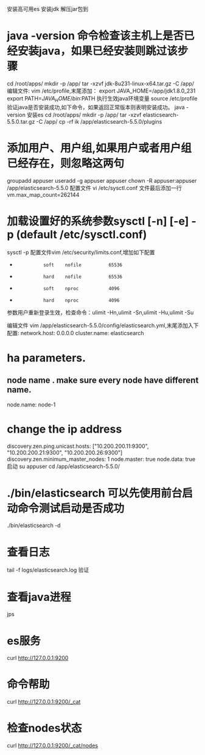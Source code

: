 安装高可用es
安装jdk
解压jar包到
# java -version  命令检查该主机上是否已经安装java，如果已经安装则跳过该步骤 
cd /root/apps/
mkdir -p /app/
tar -xzvf jdk-8u231-linux-x64.tar.gz  -C /app/
编辑文件: vim /etc/profile,末尾添加：
export JAVA_HOME=/app/jdk1.8.0_231
export PATH=$JAVA_HOME/bin:$PATH
执行生效java环境变量
source /etc/profile
验证java是否安装成功,如下命令，如果返回正常版本则表明安装成功。
java -version
安装es
cd /root/apps/
mkdir -p /app/
tar -xzvf elasticsearch-5.5.0.tar.gz  -C /app/
cp -rf ik /app/elasticsearch-5.5.0/plugins
# 添加用户、用户组,如果用户或者用户组已经存在，则忽略这两句  
groupadd appuser
useradd -g appuser appuser
chown -R appuser:appuser /app/elasticsearch-5.5.0
配置文件 vi /etc/sysctl.conf 文件最后添加一行
vm.max_map_count=262144
# 加载设置好的系统参数sysctl [-n] [-e] -p <filename> (default /etc/sysctl.conf)
sysctl -p
配置文件vim /etc/security/limits.conf,增加如下配置
*               soft    nofile          65536
*               hard    nofile          65536
*               soft    nproc           4096
*               hard    nproc           4096
参数用户重新登录生效，检查命令：ulimit -Hn,ulimit -Sn,ulimit -Hu,ulimit -Su

编辑文件 vim /app/elasticsearch-5.5.0/config/elasticsearch.yml,末尾添加入下配置:
network.host: 0.0.0.0
cluster.name: elasticsearch
# ha parameters.
## node name . make sure every node have different name. 
node.name: node-1
# change the ip address 
discovery.zen.ping.unicast.hosts: ["10.200.200.11:9300", "10.200.200.21:9300", "10.200.200.26:9300"]
discovery.zen.minimum_master_nodes: 1
node.master: true
node.data: true
启动
su appuser
cd /app/elasticsearch-5.5.0/
# ./bin/elasticsearch  可以先使用前台启动命令测试启动是否成功
./bin/elasticsearch -d
# 查看日志
tail -f logs/elasticsearch.log 
验证
# 查看java进程
jps
# es服务
curl http://127.0.0.1:9200
# 命令帮助
curl http://127.0.0.1:9200/_cat
# 检查nodes状态
curl http://127.0.0.1:9200/_cat/nodes
